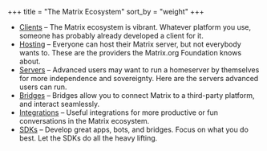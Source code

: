 +++
title = "The Matrix Ecosystem"
sort_by = "weight"
+++

* [Clients](clients) &ndash; The Matrix ecosystem is vibrant. Whatever platform you use, someone has probably already developed a client for it.
* [Hosting](hosting) &ndash; Everyone can host their Matrix server, but not everybody wants to. These are the providers the Matrix.org Foundation knows about.
* [Servers](servers) &ndash; Advanced users may want to run a homeserver by themselves for more independence and sovereignty. Here are the servers advanced users can run.
* [Bridges](bridges) &ndash; Bridges allow you to connect Matrix to a third-party platform, and interact seamlessly.
* [Integrations](integrations) &ndash; Useful integrations for more productive or fun conversations in the Matrix ecosystem.
* [SDKs](sdks) &ndash; Develop great apps, bots, and bridges. Focus on what you do best. Let the SDKs do all the heavy lifting.
